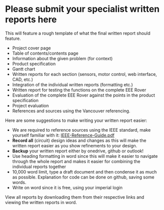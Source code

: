 # Please submit your specialist written reports here

This will feature a rough template of what the final written report should feature.
- Project cover page
- Table of contents/contents page
- Information about the given problem (for context)
- Product specification
- Gantt chart
- Written reports for each section (sensors, motor control, web interface, CAD, etc.)
- Integration of the individual written reports (formatting etc.)
- Written report for testing the functions on the complete EEE Rover
- Evaluation of the complete EEE Rover against the points in the product specification
- Project evaluation
- References and sources using the Vancouver referencing.

Here are some suggestions to make writing your written report easier:
- We are required to reference sources using the IEEE standard, make yourself familiar with it: [IEEE-Reference-Guide.pdf](https://github.com/shekratul10/EEProject/files/8843430/IEEE-Reference-Guide.pdf)
- **Record all** (circuit) design ideas and changes as this will make the written report easier as you show refinements to your design.
- **Backup** your written report either by onedrive, github or outlook!
- Use heading formatting in word since this will make it easier to navigate through the whole report and makes it easier for combining the individual reports together
- 10,000 word limit, type a draft document and then condense it as much as possible. Explanation for code can be done on github, saving some words.
- Write on word since it is free, using your imperial login

View all reports by downloading them from their respective links and viewing the written reports in word. 
